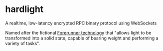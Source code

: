 # hardlight
A realtime, low-latency encrypted RPC binary protocol using WebSockets

Named after the fictional [Forerunner technology](https://www.halopedia.org/Hard_light) that "allows light to be transformed into a solid state, capable of bearing weight and performing a variety of tasks".
